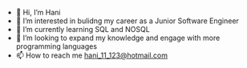 - 👋 Hi, I’m Hani
- 👀 I’m interested in bulidng my career as a Junior Software Engineer 
- 🌱 I’m currently learning SQL and NOSQL
- 💞️ I’m looking to expand my knowledge and engage with more programming languages
- 📫 How to reach me hani_11_123@hotmail.com

<!---
RHani24/RHani24 is a ✨ special ✨ repository because its `README.md` (this file) appears on your GitHub profile.
You can click the Preview link to take a look at your changes.
--->
